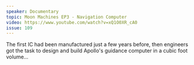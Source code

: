```yaml
---
speaker: Documentary
topic: Moon Machines EP3 - Navigation Computer
video: https://www.youtube.com/watch?v=xQ1O0XR_cA0
issue: 109
---
```


The first IC had been manufactured just a few years before, then engineers got the task to design and build Apollo's guidance computer in a cubic foot volume...

